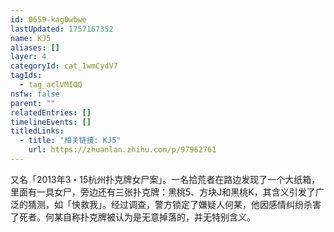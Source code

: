 ```yaml
---
id: 0659-kag0wbwe
lastUpdated: 1757167352
name: KJ5
aliases: []
layer: 4
categoryId: cat_1wmCydV7
tagIds:
  - tag_aclVMIOQ
nsfw: false
parent: ""
relatedEntries: []
timelineEvents: []
titledLinks:
  - title: "相关链接: KJ5"
    url: https://zhuanlan.zhihu.com/p/97962761
---
```


又名「2013年3・15杭州扑克牌女尸案」。一名拾荒者在路边发现了一个大纸箱，里面有一具女尸，旁边还有三张扑克牌：黑桃5、方块J和黑桃K，其含义引发了广泛的猜测，如「快救我」。经过调查，警方锁定了嫌疑人何某，他因感情纠纷杀害了死者。何某自称扑克牌被认为是无意掉落的，并无特别含义。